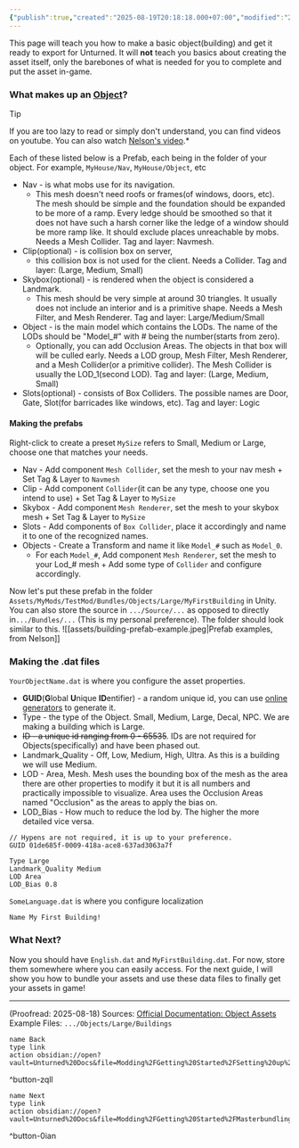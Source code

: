```yaml
---
{"publish":true,"created":"2025-08-19T20:18:18.000+07:00","modified":"2025-08-19T20:18:18.000+07:00","cssclasses":""}
---
```


This page will teach you how to make a basic object(building) and get it ready to export for Unturned. It will **not** teach you basics about creating the asset itself, only the barebones of what is needed for you to complete and put the asset in-game.
### What makes up an <u>Object</u>?
> [!tip]
> If you are too lazy to read or simply don't understand, you can find videos on youtube. You can also watch [Nelson's video](https://www.youtube.com/watch?si=JkNXE_ruAle7w1F4&t=2790).*

Each of these listed below is a Prefab, each being in the folder of your object. For example, `MyHouse/Nav`, `MyHouse/Object`, etc
* Nav - is what mobs use for its navigation. 
	* This mesh doesn't need roofs or frames(of windows, doors, etc). The mesh should be simple and the foundation should be expanded to be more of a ramp. Every ledge should be smoothed so that it does not have such a harsh corner like the ledge of a window should be more ramp like. It should exclude places unreachable by mobs. Needs a Mesh Collider. Tag and layer: Navmesh.
* Clip(optional) - is collision box on server, 
	* this collision box is not used for the client. Needs a Collider. Tag and layer: (Large, Medium, Small)
* Skybox(optional) - is rendered when the object is considered a Landmark. 
	* This mesh should be very simple at around 30 triangles. It usually does not include an interior and is a primitive shape. Needs a Mesh Filter, and Mesh Renderer. Tag and layer: Large/Medium/Small
* Object - is the main model which contains the LODs. The name of the LODs should be "Model\_#" with # being the number(starts from zero). 
	* Optionally, you can add Occlusion Areas. The objects in that box will will be culled early. Needs a LOD group, Mesh Filter, Mesh Renderer, and a Mesh Collider(or a primitive collider). The Mesh Collider is usually the LOD_1(second LOD). Tag and layer: (Large, Medium, Small)
* Slots(optional) - consists of Box Colliders. The possible names are Door, Gate, Slot(for barricades like windows, etc). Tag and layer: Logic

#### Making the prefabs
Right-click to create a preset 
`MySize` refers to Small, Medium or Large, choose one that matches your needs.
- Nav - Add component `Mesh Collider`, set the mesh to your nav mesh + Set Tag & Layer to `Navmesh`
- Clip - Add component `Collider`(it can be any type, choose one you intend to use) + Set Tag & Layer to `MySize`
- Skybox - Add component `Mesh Renderer`, set the mesh to your skybox mesh + Set Tag & Layer to `MySize`
- Slots - Add components of `Box Collider`, place it accordingly and name it to one of the recognized names. 
- Objects - Create a Transform and name it like `Model_#` such as `Model_0`.
	- For each `Model_#`, Add component `Mesh Renderer`, set the mesh to your Lod_# mesh + Add some type of `Collider` and configure accordingly.

Now let's put these prefab in the folder `Assets/MyMods/TestMod/Bundles/Objects/Large/MyFirstBuilding` in Unity. You can also store the source in `.../Source/...` as opposed to directly in`.../Bundles/...` (This is my personal preference).
The folder should look similar to this.
![[assets/building-prefab-example.jpeg|Prefab examples, from Nelson]]
### Making the .dat files
`YourObjectName.dat` is where you configure the asset properties.
* **GUID**(**G**lobal **U**nique **ID**entifier) - a random unique id, you can use [online generators](https://www.guidgenerator.com/) to generate it.
* Type - the type of the Object. Small, Medium, Large, Decal, NPC. We are making a building which is Large.
* ~~ID - a unique id ranging from 0 - 65535~~. IDs are not required for Objects(specifically) and have been phased out.
* Landmark\_Quality - Off, Low, Medium, High, Ultra. As this is a building we will use Medium.
* LOD - Area, Mesh. Mesh uses the bounding box of the mesh as the area there are other properties to modify it but it is all numbers and practically impossible to visualize. Area uses the Occlusion Areas named "Occlusion" as the areas to apply the bias on.
* LOD\_Bias - How much to reduce the lod by. The higher the more detailed vice versa.

```title:MyFirstBuilding.dat
// Hypens are not required, it is up to your preference.
GUID 01de685f-0009-418a-ace8-637ad3063a7f

Type Large
Landmark_Quality Medium
LOD Area
LOD_Bias 0.8
```

`SomeLanguage.dat` is where you configure localization 
```title:English.dat
Name My First Building!
```
### What Next?
Now you should have `English.dat` and `MyFirstBuilding.dat`. For now, store them somewhere where you can easily access. For the next guide, I will show you how to bundle your assets and use these data files to finally get your assets in game!

---
(Proofread: 2025-08-18)
Sources: [Official Documentation: Object Assets](https://docs.smartlydressedgames.com/en/stable/assets/object-asset.html)
Example Files: `.../Objects/Large/Buildings`

```button
name Back
type link
action obsidian://open?vault=Unturned%20Docs&file=Modding%2FGetting%20Started%2FSetting%20up%20Unity
```
^button-zqll
```button
name Next
type link
action obsidian://open?vault=Unturned%20Docs&file=Modding%2FGetting%20Started%2FMasterbundling%20the%20Asset
```
^button-0ian